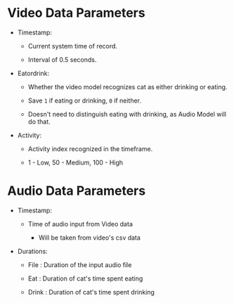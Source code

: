 # Video Data Parameters

- Timestamp: 
  
  - Current system time of record. 
  
  - Interval of 0.5 seconds. 

- Eatordrink: 
  
  - Whether the video model recognizes cat as either drinking or eating. 
  
  - Save `1` if eating or drinking, `0` if neither. 
  
  - Doesn't need to distinguish eating with drinking, as Audio Model will do that. 

- Activity: 
  
  - Activity index recognized in the timeframe. 
  
  - 1 - Low, 50 - Medium, 100 - High
  
  

# Audio Data Parameters

- Timestamp: 
  
  - Time of audio input from Video data
    
    - Will be taken from video's csv data 

- Durations: 
  
  - File : Duration of the input audio file 
  
  - Eat : Duration of cat's time spent eating  
  
  - Drink : Duration of cat's time spent drinking 

